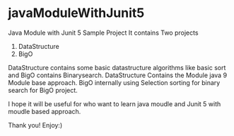 # javaModuleWithJunit5
Java Module with Junit 5 Sample Project
It contains Two projects 

1. DataStructure
2. BigO

DataStructure contains some basic datastructure algorithms like basic sort and BigO contains Binarysearch.
DataStructure Contains the Module java 9 Module base approach.
BigO internally using Selection sorting for binary search for BigO project.

I hope it will be useful for who want to learn java moudle and Junit 5 with moudle based approach.

Thank you!
Enjoy:)
